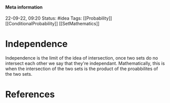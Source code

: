 #### Meta information
22-09-22, 09:20
Status: #idea
Tags: [[Probability]] [[ConditionalProbability]] [[SetMathematics]]





# Independence

Independence is the limit of the idea of intersection, once two sets do no intersect each other we say that they're independant. Mathematically, this is when the intersection of the two sets is the product of the proabbilites of the two sets.





# References
